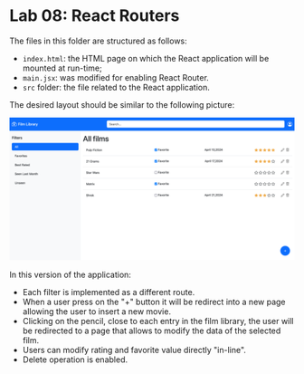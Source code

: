 # Lab 08: React Routers

The files in this folder are structured as follows:

- `index.html`: the HTML page on which the React application will be mounted at run-time;
- `main.jsx`: was modified for enabling React Router.
- `src` folder: the file related to the React application.

The desired layout should be similar to the following picture:

![This picture shows a possible layout for the applicaiton](./FilmLibrary.PNG)

In this version of the application:

- Each filter is implemented as a different route.
- When a user press on the "+" button it will be redirect into a new page allowing the user to insert a new movie.
- Clicking on the pencil, close to each entry in the film library, the user will be redirected to a page that allows to modify the data of the selected film.
- Users can modify rating and favorite value directly "in-line".
- Delete operation is enabled.
